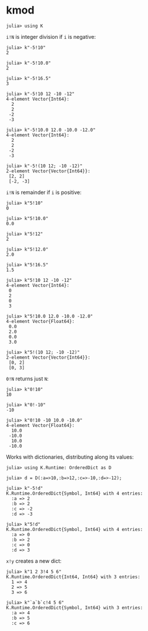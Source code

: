 # kmod

    julia> using K

`i!N` is integer division if `i` is negative:

    julia> k"-5!10"
    2

    julia> k"-5!10.0"
    2

    julia> k"-5!16.5"
    3

    julia> k"-5!10 12 -10 -12"
    4-element Vector{Int64}:
      2
      2
     -2
     -3

    julia> k"-5!10.0 12.0 -10.0 -12.0"
    4-element Vector{Int64}:
      2
      2
     -2
     -3

    julia> k"-5!(10 12; -10 -12)"
    2-element Vector{Vector{Int64}}:
     [2, 2]
     [-2, -3]

`i!N` is remainder if `i` is positive:

    julia> k"5!10"
    0

    julia> k"5!10.0"
    0.0

    julia> k"5!12"
    2

    julia> k"5!12.0"
    2.0

    julia> k"5!16.5"
    1.5

    julia> k"5!10 12 -10 -12"
    4-element Vector{Int64}:
     0
     2
     0
     3

    julia> k"5!10.0 12.0 -10.0 -12.0"
    4-element Vector{Float64}:
     0.0
     2.0
     0.0
     3.0

    julia> k"5!(10 12; -10 -12)"
    2-element Vector{Vector{Int64}}:
     [0, 2]
     [0, 3]

`0!N` returns just `N`:

    julia> k"0!10"
    10

    julia> k"0!-10"
    -10

    julia> k"0!10 -10 10.0 -10.0"
    4-element Vector{Float64}:
      10.0
     -10.0
      10.0
     -10.0

Works with dictionaries, distributing along its values:

    julia> using K.Runtime: OrderedDict as D

    julia> d = D(:a=>10,:b=>12,:c=>-10,:d=>-12);

    julia> k"-5!d"
    K.Runtime.OrderedDict{Symbol, Int64} with 4 entries:
      :a => 2
      :b => 2
      :c => -2
      :d => -3

    julia> k"5!d"
    K.Runtime.OrderedDict{Symbol, Int64} with 4 entries:
      :a => 0
      :b => 2
      :c => 0
      :d => 3

`x!y` creates a new dict:

    julia> k"1 2 3!4 5 6"
    K.Runtime.OrderedDict{Int64, Int64} with 3 entries:
      1 => 4
      2 => 5
      3 => 6

    julia> k"`a`b`c!4 5 6"
    K.Runtime.OrderedDict{Symbol, Int64} with 3 entries:
      :a => 4
      :b => 5
      :c => 6
